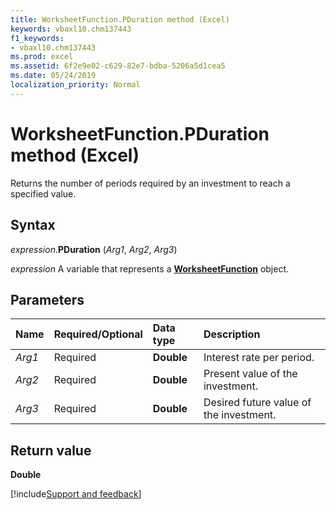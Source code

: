 ```yaml
---
title: WorksheetFunction.PDuration method (Excel)
keywords: vbaxl10.chm137443
f1_keywords:
- vbaxl10.chm137443
ms.prod: excel
ms.assetid: 6f2e9e02-c629-82e7-bdba-5206a5d1cea5
ms.date: 05/24/2019
localization_priority: Normal
---
```



# WorksheetFunction.PDuration method (Excel)

Returns the number of periods required by an investment to reach a specified value.


## Syntax

_expression_.**PDuration** (_Arg1_, _Arg2_, _Arg3_)

_expression_ A variable that represents a **[WorksheetFunction](Excel.WorksheetFunction.md)** object.


## Parameters

|Name|Required/Optional|Data type|Description|
|:-----|:-----|:-----|:-----|
| _Arg1_|Required|**Double**|Interest rate per period.|
| _Arg2_|Required|**Double**|Present value of the investment.|
| _Arg3_|Required|**Double**|Desired future value of the investment.|

## Return value

**Double**



[!include[Support and feedback](~/includes/feedback-boilerplate.md)]